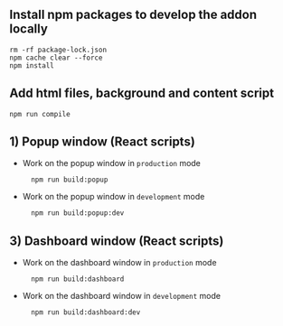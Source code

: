 ## Install npm packages to develop the addon locally

    rm -rf package-lock.json
    npm cache clear --force
    npm install

## Add html files, background and content script 

    npm run compile

## 1) Popup window (React scripts)

- Work on the popup window in `production` mode
    
        npm run build:popup

- Work on the popup window in `development` mode
    
        npm run build:popup:dev

## 3) Dashboard window (React scripts)

- Work on the dashboard window in `production` mode
    
        npm run build:dashboard

- Work on the dashboard window in `development` mode
    
        npm run build:dashboard:dev
